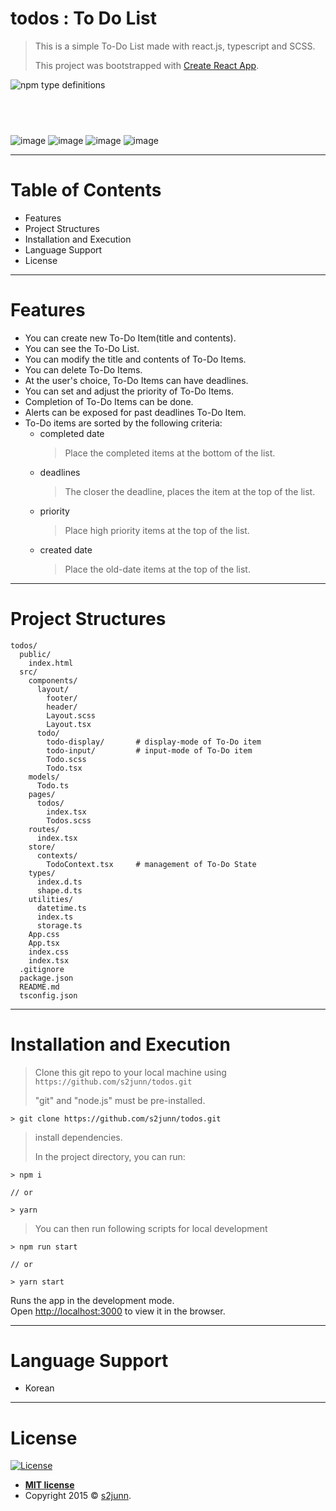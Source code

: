 # todos : To Do List

> This is a simple To-Do List made with react.js, typescript and SCSS.
>
> This project was bootstrapped with [Create React App](https://github.com/facebook/create-react-app).

![npm type definitions][types-url]

[types-url]: https://img.shields.io/npm/types/react-dropdown-tree-select.svg?style=flat-square

## <br />

![image](https://user-images.githubusercontent.com/2343376/94308937-4085e600-ffb2-11ea-9265-8cbc63a5cd8a.png)
![image](https://user-images.githubusercontent.com/2343376/94306884-b6884e00-ffae-11ea-8321-40514a2ae35f.png)
![image](https://user-images.githubusercontent.com/2343376/94309143-935f9d80-ffb2-11ea-9459-0a9563a85155.png)
![image](https://user-images.githubusercontent.com/2343376/94309278-c7d35980-ffb2-11ea-94d3-95b29bf8185b.png)

---

# Table of Contents

- Features
- Project Structures
- Installation and Execution
- Language Support
- License

---

# Features

- You can create new To-Do Item(title and contents).
- You can see the To-Do List.
- You can modify the title and contents of To-Do Items.
- You can delete To-Do Items.
- At the user's choice, To-Do Items can have deadlines.
- You can set and adjust the priority of To-Do Items.
- Completion of To-Do Items can be done.
- Alerts can be exposed for past deadlines To-Do Item.
- To-Do items are sorted by the following criteria:
  - completed date
    > Place the completed items at the bottom of the list.
  - deadlines
    > The closer the deadline, places the item at the top of the list.
  - priority
    > Place high priority items at the top of the list.
  - created date
    > Place the old-date items at the top of the list.

---

# Project Structures

```
todos/
  public/
    index.html
  src/
    components/
      layout/
        footer/
        header/
        Layout.scss
        Layout.tsx
      todo/
        todo-display/       # display-mode of To-Do item
        todo-input/         # input-mode of To-Do item
        Todo.scss
        Todo.tsx
    models/
      Todo.ts
    pages/
      todos/
        index.tsx
        Todos.scss
    routes/
      index.tsx
    store/
      contexts/
        TodoContext.tsx     # management of To-Do State
    types/
      index.d.ts
      shape.d.ts
    utilities/
      datetime.ts
      index.ts
      storage.ts
    App.css
    App.tsx
    index.css
    index.tsx
  .gitignore
  package.json
  README.md
  tsconfig.json
```

---

# Installation and Execution

> Clone this git repo to your local machine using `https://github.com/s2junn/todos.git`
>
> "git" and "node.js" must be pre-installed.

```
> git clone https://github.com/s2junn/todos.git
```

> install dependencies.
>
> In the project directory, you can run:

```
> npm i

// or

> yarn
```

> You can then run following scripts for local development

```
> npm run start

// or

> yarn start
```

Runs the app in the development mode.<br />
Open [http://localhost:3000](http://localhost:3000) to view it in the browser.

---

# Language Support

- Korean

---

# License

[![License](http://img.shields.io/:license-mit-blue.svg?style=flat-square)](http://badges.mit-license.org)

- **[MIT license](http://opensource.org/licenses/mit-license.php)**
- Copyright 2015 © <a href="https://s2junn.tistory.com/" target="_blank">s2junn</a>.
